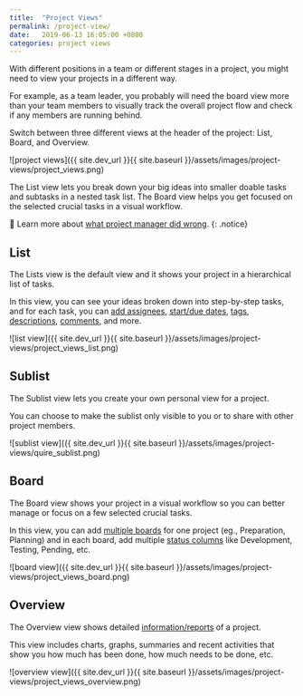 ```yaml
---
title:  "Project Views"
permalink: /project-view/
date:   2019-06-13 16:05:00 +0800
categories: project views
---
```


With different positions in a team or different stages in a project, you might need to view your projects in a different way. 

For example, as a team leader, you probably will need the board view more than your team members to visually track the overall project flow and check if any members are running behind.  

Switch between three different views at the header of the project: List, Board, and Overview. 


![project views]({{ site.dev_url }}{{ site.baseurl }}/assets/images/project-views/project_views.png)


The List view lets you break down your big ideas into smaller doable tasks and subtasks in a nested task list. The Board view helps you get focused on the selected crucial tasks in a visual workflow. 

🔖 Learn more about [what project manager did wrong](https://quire.io/blog/p/To-Do-List-and-Kanban-What-Project-Management-Did-Wrong.html). 
{: .notice}



## List
The Lists view is the default view and it shows your project in a hierarchical list of tasks.
 
In this view, you can see your ideas broken down into step-by-step tasks, and for each task, you can [add assignees](/guide/set-assignee/), [start/due dates](/guide/set-date-time/), [tags](/guide/assign-tags/), [descriptions](/guide/descriptions/), [comments](/guide/comments/), and more. 

![list view]({{ site.dev_url }}{{ site.baseurl }}/assets/images/project-views/project_views_list.png)

## Sublist
The Sublist view lets you create your own personal view for a project.

You can choose to make the sublist only visible to you or to share with other project members. 

![sublist view]({{ site.dev_url }}{{ site.baseurl }}/assets/images/project-views/quire_sublist.png)


## Board
The Board view shows your project in a visual workflow so you can better manage or focus on a few selected crucial tasks.

In this view, you can add [multiple boards](/guide/multiple-boards) for one project (eg., Preparation, Planning) and in each board, add multiple [status columns](/guide/status-column/) like Development, Testing, Pending, etc.


![board view]({{ site.dev_url }}{{ site.baseurl }}/assets/images/project-views/project_views_board.png)



## Overview
The Overview view shows detailed [information/reports](/guide/project-overview/) of a project.

This view includes charts, graphs, summaries and recent activities that show you how much has been done, how much needs to be done, etc.

![overview view]({{ site.dev_url }}{{ site.baseurl }}/assets/images/project-views/project_views_overview.png)












